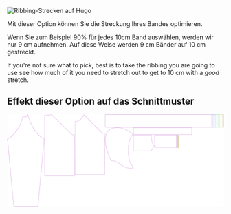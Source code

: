 ![Ribbing-Strecken auf Hugo](./ribbingstretch.svg)

Mit dieser Option können Sie die Streckung Ihres Bandes optimieren.

Wenn Sie zum Beispiel 90% für jedes 10cm Band auswählen, werden wir nur 9 cm aufnehmen. Auf diese Weise werden 9 cm Bänder auf 10 cm gestreckt.

<Note>

If you're not sure what to pick, best is to take the ribbing you are going to use see how much of it
you need to stretch out to get to 10 cm with a _good_ stretch.

</Note>

## Effekt dieser Option auf das Schnittmuster

![Dieses Bild zeigt den Effekt dieser Option, indem es mehrere Varianten überlagert, die einen anderen Wert für diese Option haben](hugo_ribbingstretch_sample.svg "Effekt dieser Option auf das Schnittmuster")
